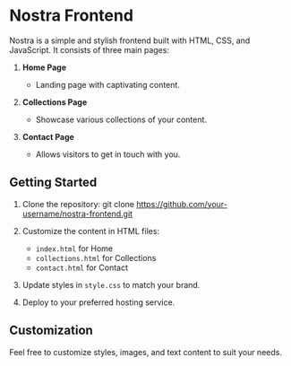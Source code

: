 # Nostra Frontend

Nostra is a simple and stylish frontend built with HTML, CSS, and JavaScript. It consists of three main pages:

1. **Home Page**
   - Landing page with captivating content.

2. **Collections Page**
   - Showcase various collections of your content.

3. **Contact Page**
   - Allows visitors to get in touch with you.

## Getting Started

1. Clone the repository:
   git clone https://github.com/your-username/nostra-frontend.git

2. Customize the content in HTML files:
   - `index.html` for Home
   - `collections.html` for Collections
   - `contact.html` for Contact

3. Update styles in `style.css` to match your brand.

4. Deploy to your preferred hosting service.

## Customization

Feel free to customize styles, images, and text content to suit your needs.

